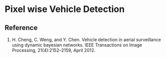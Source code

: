 # **Pixel wise Vehicle Detection**




## Reference
1. H. Cheng, C. Weng, and Y. Chen. Vehicle detection in aerial surveillance using dynamic bayesian networks. IEEE Transactions on Image Processing, 21(4):2152–2159, April 2012.
